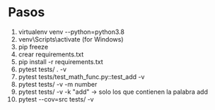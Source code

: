 # Pasos

1. virtualenv venv --python=python3.8
2. venv\Scripts\activate (for Windows)
3. pip freeze
4. crear requirements.txt
5. pip install -r requirements.txt
6. pytest tests/ . -v
7. pytest tests/test_math_func.py::test_add -v
8. pytest tests/ -v -m number
9. pytest tests/ -v -k "add" -> solo los que contienen la palabra add
10. pytest --cov=src tests/ -v
